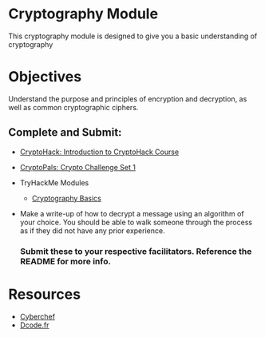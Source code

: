 # Cryptography Module
This cryptography module is designed to give you a basic understanding of cryptography
# Objectives
  Understand the purpose and principles of encryption and decryption, as well as common cryptographic ciphers.

## Complete and Submit:

+ [CryptoHack: Introduction to CryptoHack Course](https://cryptohack.org/courses/intro/xor0/)
+ [CryptoPals: Crypto Challenge Set 1](https://cryptopals.com/sets/1)
+ TryHackMe Modules
  - [Cryptography Basics](https://tryhackme.com/room/cryptographybasics)
+ Make a write-up of how to decrypt a message using an algorithm of your choice. You should be able to walk someone through the process as if they did not have any prior experience.

  ### Submit these to your respective facilitators. Reference the README for more info. 

# Resources
+ [Cyberchef](https://gchq.github.io/CyberChef/)
+ [Dcode.fr](https://www.dcode.fr/en)
